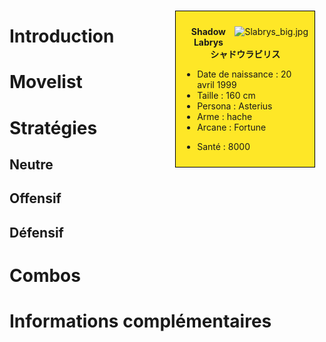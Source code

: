 <div style="float:right; border: 1px black solid; background-color: #FEE727; width: 40%; margin:15px; padding:10px">
<div style="float:right">

![](Slabrys_big.jpg "Slabrys_big.jpg")

</div>
<div>
<center>

**Shadow Labrys**  
**シャドウラビリス**  
  

</center>

- Date de naissance : 20 avril 1999
- Taille : 160 cm
- Persona : Asterius
- Arme : hache
- Arcane : Fortune

<!-- -->

- Santé : 8000

</div>
</div>

# Introduction

# Movelist

# Stratégies

## Neutre

## Offensif

## Défensif

# Combos

# Informations complémentaires
